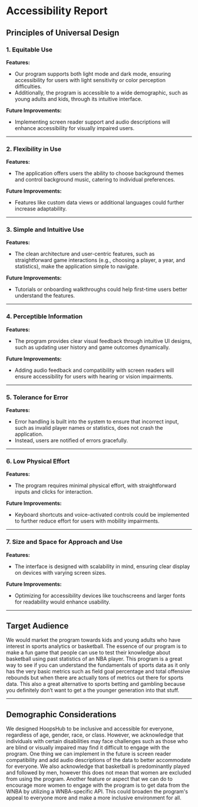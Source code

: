 # Accessibility Report

## Principles of Universal Design

### 1. Equitable Use
**Features:**
- Our program supports both light mode and dark mode, ensuring accessibility for users with light sensitivity or color perception difficulties.
- Additionally, the program is accessible to a wide demographic, such as young adults and kids, through its intuitive interface.

**Future Improvements:**
- Implementing screen reader support and audio descriptions will enhance accessibility for visually impaired users​​.

---

### 2. Flexibility in Use
**Features:**
- The application offers users the ability to choose background themes and control background music, catering to individual preferences.

**Future Improvements:**
- Features like custom data views or additional languages could further increase adaptability​.

---

### 3. Simple and Intuitive Use
**Features:**
- The clean architecture and user-centric features, such as straightforward game interactions (e.g., choosing a player, a year, and statistics), make the application simple to navigate​.

**Future Improvements:**
- Tutorials or onboarding walkthroughs could help first-time users better understand the features.

---

### 4. Perceptible Information
**Features:**
- The program provides clear visual feedback through intuitive UI designs, such as updating user history and game outcomes dynamically.

**Future Improvements:**
- Adding audio feedback and compatibility with screen readers will ensure accessibility for users with hearing or vision impairments​.

---

### 5. Tolerance for Error
**Features:**
- Error handling is built into the system to ensure that incorrect input, such as invalid player names or statistics, does not crash the application.
- Instead, users are notified of errors gracefully​​.

---

### 6. Low Physical Effort
**Features:**
- The program requires minimal physical effort, with straightforward inputs and clicks for interaction.

**Future Improvements:**
- Keyboard shortcuts and voice-activated controls could be implemented to further reduce effort for users with mobility impairments.

---

### 7. Size and Space for Approach and Use
**Features:**
- The interface is designed with scalability in mind, ensuring clear display on devices with varying screen sizes.

**Future Improvements:**
- Optimizing for accessibility devices like touchscreens and larger fonts for readability would enhance usability​.

---

## Target Audience
We would market the program towards kids and young adults who have interest in sports analytics or basketball. The essence of our program is to make a fun game that people can use to test their knowledge about basketball using past statistics of an NBA player. This program is a great way to see if you can understand the fundamentals of sports data as it only has the very basic metrics such as field goal percentage and total offensive rebounds but when there are actually tons of metrics out there for sports data. This also a great alternative to sports betting and gambling because you definitely don’t want to get a the younger generation into that stuff.

---

## Demographic Considerations
We designed HoopsHub to be inclusive and accessible for everyone, regardless of age, gender, race, or class. However, we acknowledge that individuals with certain disabilities may face challenges such as those who are blind or visually impaired may find it difficult to engage with the program. One thing we can implement in the future is screen reader compatibility and add audio descriptions of the data to better accommodate for everyone. We also acknowledge that basketball is predominantly played and followed by men, however this does not mean that women are excluded from using the program. Another feature or aspect that we can do to encourage more women to engage with the program is to get data from the WNBA by utilizing a WNBA-specific API. This could broaden the program's appeal to everyone more and make a more inclusive environment for all.
